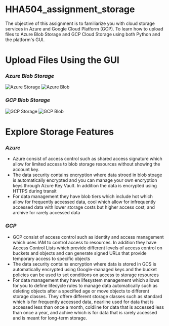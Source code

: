 # HHA504_assignment_storage
The objective of this assignment is to familiarize you with cloud storage services in Azure and Google Cloud Platform (GCP). To learn how to upload files to Azure Blob Storage and GCP Cloud Storage using both Python and the platform's GUI.
# Upload Files Using the GUI
### *Azure Blob Storage*
![Azure Storage](https://github.com/user-attachments/assets/facaebd7-cfcf-407e-b578-a3e88ec965a8)
![Azure Blob](https://github.com/user-attachments/assets/98d1b7b1-afbc-42c2-af81-caaad9eb8808)
### *GCP Blob Storage*
![GCP Storage](https://github.com/user-attachments/assets/3ac8927e-7621-4efa-bda2-6c4f2bfe7049)
![GCP Blob](https://github.com/user-attachments/assets/d105e622-d6f0-4ac4-9748-a9d8c2647d6c)
# Explore Storage Features
### *Azure*
* Azure consist of access control such as shared access signature which allow for limited access to blob storage resources without showing the account key.
* The data security contains encryption where data stroed in blob stoage is automatically encrypted and you can manage your own encryption keys through Azure Key Vault. In addition the data is encrypted using HTTPS during transit
* For data management they have blob tiers which include hot which allow for frequently accessed data, cool which allow for infrequently accessed data with lower storage costs but higher access cost, and archive for rarely accessed data
### *GCP*
* GCP consist of access control such as identity and access management which uses IAM to control access to resources. In addition they have Access Control Lists which provide different levels of access control on buckets and objects and can generate signed URLs that provide temporary access to specific objects
* The data security contains encryption where data is stored in GCS is automatically encrypted using Google-managed keys and the bucket policies can be used to set conditions on access to storage resources
* For data management they have lifesystem management which allows for you to define lifecycle rules to manage data automatically such as deleting objects after a specified age or move objects to different storage classes. They offere different storage classes such as standard which is for frequently accessed data, nearline used for data that is accessed less than once a month, coldline for data that is accessed less than once a year, and achive which is for data that is rarely accessed and is meant for long-term storage. 
